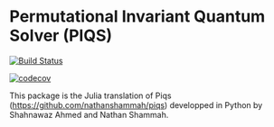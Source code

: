 # Permutational Invariant Quantum Solver (PIQS)

[![Build Status](https://github.com/YanisLeFur/Piqs.jl/actions/workflows/CI.yml/badge.svg?branch=main)](https://github.com/YanisLeFur/Piqs.jl/actions/workflows/CI.yml?query=branch%3Amain)

[![codecov](https://codecov.io/gh/YanisLeFur/Piqs.jl/branch/main/graph/badge.svg)](https://codecov.io/gh/YanisLeFur/Piqs.jl)

This package is the Julia translation of Piqs (https://github.com/nathanshammah/piqs) developped in Python by Shahnawaz Ahmed and Nathan Shammah.

